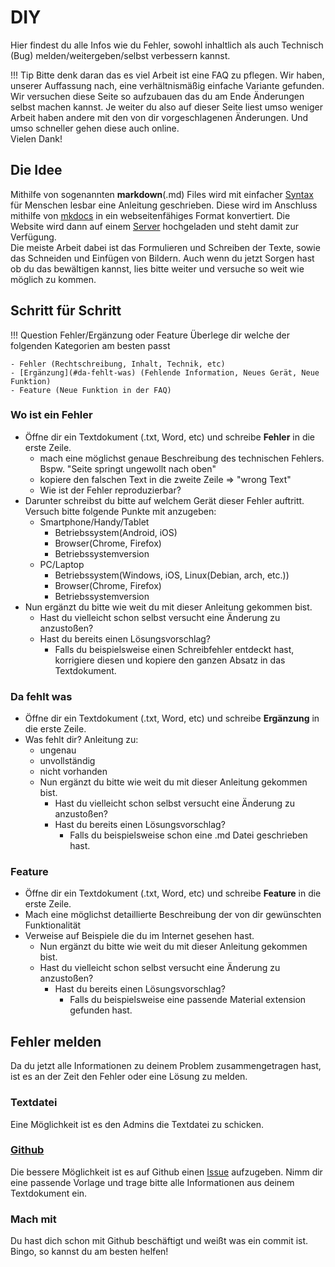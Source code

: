 # DIY

Hier findest du alle Infos wie du Fehler, sowohl inhaltlich als auch Technisch (Bug) melden/weitergeben/selbst verbessern kannst.

!!! Tip
    Bitte denk daran das es viel Arbeit ist eine FAQ zu pflegen. Wir haben, unserer Auffassung nach, eine verhältnismäßig einfache Variante gefunden. Wir versuchen diese Seite so aufzubauen das du am Ende Änderungen selbst machen kannst. Je weiter du also auf dieser Seite liest umso weniger Arbeit haben andere mit den von dir vorgeschlagenen Änderungen. Und umso schneller gehen diese auch online.  
    Vielen Dank!

## Die Idee

Mithilfe von sogenannten **markdown**(.md) Files wird mit einfacher [Syntax](https://www.markdownguide.org/basic-syntax/) für Menschen lesbar eine Anleitung geschrieben. Diese wird im Anschluss mithilfe von [mkdocs](https://www.mkdocs.org/) in ein webseitenfähiges Format konvertiert. Die Website wird dann auf einem [Server](http://faq.0815musiker-innen.de) hochgeladen und steht damit zur Verfügung.  
Die meiste Arbeit dabei ist das Formulieren und Schreiben der Texte, sowie das Schneiden und Einfügen von Bildern. Auch wenn du jetzt Sorgen hast ob du das bewältigen kannst, lies bitte weiter und versuche so weit wie möglich zu kommen.

## Schritt für Schritt

!!! Question Fehler/Ergänzung oder Feature
    Überlege dir welche der folgenden Kategorien am besten passt

    - Fehler (Rechtschreibung, Inhalt, Technik, etc)
    - [Ergänzung](#da-fehlt-was) (Fehlende Information, Neues Gerät, Neue Funktion)
    - Feature (Neue Funktion in der FAQ)

### Wo ist ein Fehler

- Öffne dir ein Textdokument (.txt, Word, etc) und schreibe **Fehler** in die erste Zeile.
  - mach eine möglichst genaue Beschreibung des technischen Fehlers. Bspw. "Seite springt ungewollt nach oben"
  - kopiere den falschen Text in die zweite Zeile => "wrong Text"
  - Wie ist der Fehler reproduzierbar?
- Darunter schreibst du bitte auf welchem Gerät dieser Fehler auftritt. Versuch bitte folgende Punkte mit anzugeben:
  - Smartphone/Handy/Tablet
    - Betriebssystem(Android, iOS)
    - Browser(Chrome, Firefox)
    - Betriebssystemversion
  - PC/Laptop
    - Betriebssystem(Windows, iOS, Linux(Debian, arch, etc.))
    - Browser(Chrome, Firefox)
    - Betriebssystemversion
- Nun ergänzt du bitte wie weit du mit dieser Anleitung gekommen bist.
  - Hast du vielleicht schon selbst versucht eine Änderung zu anzustoßen?
  - Hast du bereits einen Lösungsvorschlag?
    - Falls du beispielsweise einen Schreibfehler entdeckt hast, korrigiere diesen und kopiere den ganzen Absatz in das Textdokument.

### Da fehlt was

- Öffne dir ein Textdokument (.txt, Word, etc) und schreibe **Ergänzung** in die erste Zeile.
- Was fehlt dir? Anleitung zu:
  - ungenau
  - unvollständig
  - nicht vorhanden
  - Nun ergänzt du bitte wie weit du mit dieser Anleitung gekommen bist.
    - Hast du vielleicht schon selbst versucht eine Änderung zu anzustoßen?
    - Hast du bereits einen Lösungsvorschlag?
      - Falls du beispielsweise schon eine .md Datei geschrieben hast.

### Feature

- Öffne dir ein Textdokument (.txt, Word, etc) und schreibe **Feature** in die erste Zeile.
- Mach eine möglichst detaillierte Beschreibung der von dir gewünschten Funktionalität
- Verweise auf Beispiele die du im Internet gesehen hast.
  - Nun ergänzt du bitte wie weit du mit dieser Anleitung gekommen bist.
  - Hast du vielleicht schon selbst versucht eine Änderung zu anzustoßen?
    - Hast du bereits einen Lösungsvorschlag?
      - Falls du beispielsweise eine passende Material extension gefunden hast.

## Fehler melden

Da du jetzt alle Informationen zu deinem Problem zusammengetragen hast, ist es an der Zeit den Fehler oder eine Lösung zu melden.  

### Textdatei

Eine Möglichkeit ist es den Admins die Textdatei zu schicken.

### [Github](git.md)

Die bessere Möglichkeit ist es auf Github einen [Issue](https://github.com/0815Musiker-Innen/0815_FAQ/issues) aufzugeben. Nimm dir eine passende Vorlage und trage bitte alle Informationen aus deinem Textdokument ein.  

### Mach mit

Du hast dich schon mit Github beschäftigt und weißt was ein commit ist. Bingo, so kannst du am besten helfen!

